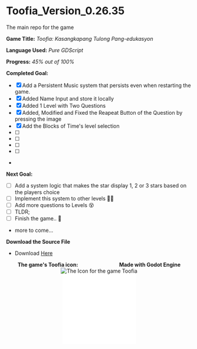 # Toofia_Version_0.26.35
 The main repo for the game

**Game Title:** *Toofia: Kasangkapang Tulong Pang-edukasyon*

**Language Used:** *Pure GDScript*

**Progress:** *45% out of 100%*

**Completed Goal:**
- [x] Add a Persistent Music system that persists even when restarting the game.
- [x] Added Name Input and store it locally
- [x] Added 1 Level with Two Questions
- [x] Added, Modified and Fixed the Reapeat Button of the Question by pressing the image
- [x] Add the Blocks of Time's level selection
- [  ] 
- [  ]
- [  ]
- [  ]
- 
**Next Goal:**
- [  ] Add a system logic that makes the star display 1, 2 or 3 stars based on the players choice
- [  ] Implement this system to other levels :face_with_spiral_eyes:
- [  ] Add more questions to Levels :dizzy_face:
- [  ] TLDR;
- [  ] Finish the game.. :tada:
- more to come...

 

**Download the Source File**
- Download [Here](https://github.com/Moggle-Khraum/Toofia_Version_0.26.35/archive/refs/heads/main.zip)


<p align="center">
    <b> The game's Toofia icon:</b> &emsp; &emsp; &emsp; &emsp; &emsp; &emsp; <b>Made with Godot Engine</b><br>
    <img width="200" src="Assets/Icons/win7icon.ico" alt="The Icon for the game Toofia" title="Toofia Icon"> 
    <br>
    <img width="200" src="Assets/Images/logo_godot.png" alt="Godot Engine Logo" title="Godot Engine">
    <br>
</p>

    
